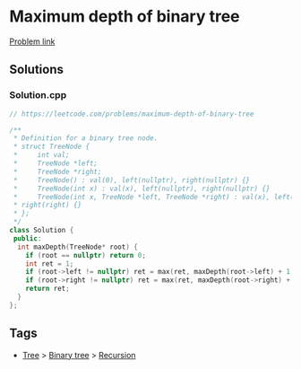 # Maximum depth of binary tree

[Problem link](https://leetcode.com/problems/maximum-depth-of-binary-tree)

## Solutions


### Solution.cpp
```cpp
// https://leetcode.com/problems/maximum-depth-of-binary-tree

/**
 * Definition for a binary tree node.
 * struct TreeNode {
 *     int val;
 *     TreeNode *left;
 *     TreeNode *right;
 *     TreeNode() : val(0), left(nullptr), right(nullptr) {}
 *     TreeNode(int x) : val(x), left(nullptr), right(nullptr) {}
 *     TreeNode(int x, TreeNode *left, TreeNode *right) : val(x), left(left),
 * right(right) {}
 * };
 */
class Solution {
 public:
  int maxDepth(TreeNode* root) {
    if (root == nullptr) return 0;
    int ret = 1;
    if (root->left != nullptr) ret = max(ret, maxDepth(root->left) + 1);
    if (root->right != nullptr) ret = max(ret, maxDepth(root->right) + 1);
    return ret;
  }
};
```
## Tags

* [Tree](/Collections/tree.md#tree) > [Binary tree](/Collections/tree.md#binary-tree) > [Recursion](/Collections/tree.md#recursion)
